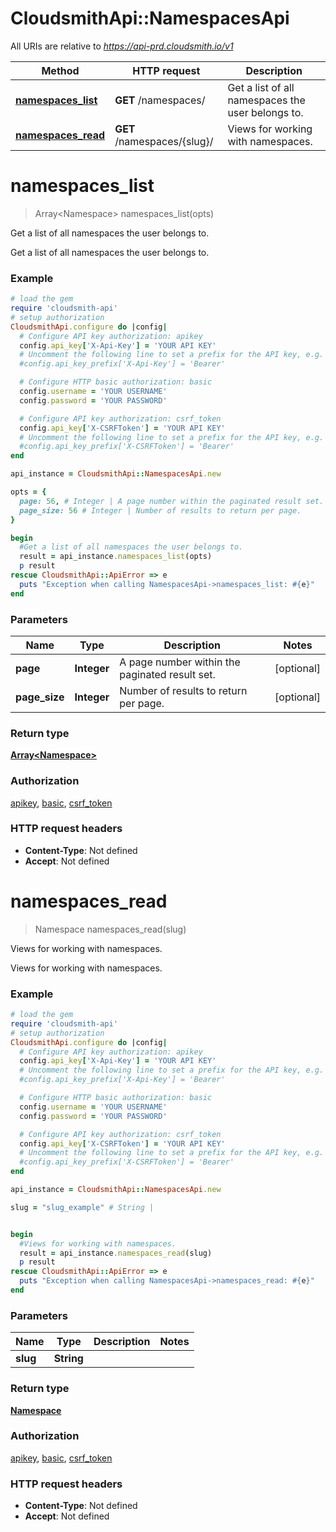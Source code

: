 # CloudsmithApi::NamespacesApi

All URIs are relative to *https://api-prd.cloudsmith.io/v1*

Method | HTTP request | Description
------------- | ------------- | -------------
[**namespaces_list**](NamespacesApi.md#namespaces_list) | **GET** /namespaces/ | Get a list of all namespaces the user belongs to.
[**namespaces_read**](NamespacesApi.md#namespaces_read) | **GET** /namespaces/{slug}/ | Views for working with namespaces.


# **namespaces_list**
> Array&lt;Namespace&gt; namespaces_list(opts)

Get a list of all namespaces the user belongs to.

Get a list of all namespaces the user belongs to.

### Example
```ruby
# load the gem
require 'cloudsmith-api'
# setup authorization
CloudsmithApi.configure do |config|
  # Configure API key authorization: apikey
  config.api_key['X-Api-Key'] = 'YOUR API KEY'
  # Uncomment the following line to set a prefix for the API key, e.g. 'Bearer' (defaults to nil)
  #config.api_key_prefix['X-Api-Key'] = 'Bearer'

  # Configure HTTP basic authorization: basic
  config.username = 'YOUR USERNAME'
  config.password = 'YOUR PASSWORD'

  # Configure API key authorization: csrf_token
  config.api_key['X-CSRFToken'] = 'YOUR API KEY'
  # Uncomment the following line to set a prefix for the API key, e.g. 'Bearer' (defaults to nil)
  #config.api_key_prefix['X-CSRFToken'] = 'Bearer'
end

api_instance = CloudsmithApi::NamespacesApi.new

opts = { 
  page: 56, # Integer | A page number within the paginated result set.
  page_size: 56 # Integer | Number of results to return per page.
}

begin
  #Get a list of all namespaces the user belongs to.
  result = api_instance.namespaces_list(opts)
  p result
rescue CloudsmithApi::ApiError => e
  puts "Exception when calling NamespacesApi->namespaces_list: #{e}"
end
```

### Parameters

Name | Type | Description  | Notes
------------- | ------------- | ------------- | -------------
 **page** | **Integer**| A page number within the paginated result set. | [optional] 
 **page_size** | **Integer**| Number of results to return per page. | [optional] 

### Return type

[**Array&lt;Namespace&gt;**](Namespace.md)

### Authorization

[apikey](../README.md#apikey), [basic](../README.md#basic), [csrf_token](../README.md#csrf_token)

### HTTP request headers

 - **Content-Type**: Not defined
 - **Accept**: Not defined



# **namespaces_read**
> Namespace namespaces_read(slug)

Views for working with namespaces.

Views for working with namespaces.

### Example
```ruby
# load the gem
require 'cloudsmith-api'
# setup authorization
CloudsmithApi.configure do |config|
  # Configure API key authorization: apikey
  config.api_key['X-Api-Key'] = 'YOUR API KEY'
  # Uncomment the following line to set a prefix for the API key, e.g. 'Bearer' (defaults to nil)
  #config.api_key_prefix['X-Api-Key'] = 'Bearer'

  # Configure HTTP basic authorization: basic
  config.username = 'YOUR USERNAME'
  config.password = 'YOUR PASSWORD'

  # Configure API key authorization: csrf_token
  config.api_key['X-CSRFToken'] = 'YOUR API KEY'
  # Uncomment the following line to set a prefix for the API key, e.g. 'Bearer' (defaults to nil)
  #config.api_key_prefix['X-CSRFToken'] = 'Bearer'
end

api_instance = CloudsmithApi::NamespacesApi.new

slug = "slug_example" # String | 


begin
  #Views for working with namespaces.
  result = api_instance.namespaces_read(slug)
  p result
rescue CloudsmithApi::ApiError => e
  puts "Exception when calling NamespacesApi->namespaces_read: #{e}"
end
```

### Parameters

Name | Type | Description  | Notes
------------- | ------------- | ------------- | -------------
 **slug** | **String**|  | 

### Return type

[**Namespace**](Namespace.md)

### Authorization

[apikey](../README.md#apikey), [basic](../README.md#basic), [csrf_token](../README.md#csrf_token)

### HTTP request headers

 - **Content-Type**: Not defined
 - **Accept**: Not defined



